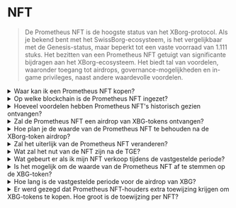 # NFT

> De Prometheus NFT is de hoogste status van het XBorg-protocol. Als je bekend bent met het SwissBorg-ecosysteem, is het vergelijkbaar met de Genesis-status, maar beperkt tot een vaste voorraad van 1.111 stuks. Het bezitten van een Prometheus NFT getuigt van significante bijdragen aan het XBorg-ecosysteem. Het biedt tal van voordelen, waaronder toegang tot airdrops, governance-mogelijkheden en in-game privileges, naast andere waardevolle voordelen.

<details>

<summary>Waar kan ik een Prometheus NFT kopen?</summary>

Op Opensea of vergelijkbare marktplaatsen: \
[https://opensea.io/collection/xborg-prometheus](https://opensea.io/collection/xborg-prometheus)

</details>

<details>

<summary>Op welke blockchain is de Prometheus NFT ingezet?</summary>

Ethereum.

</details>

<details>

<summary>Hoeveel voordelen hebben Prometheus NFT's historisch gezien ontvangen?</summary>

Gezien de uitgifteprijs van $400 kan worden geschat dat eigenaren van Prometheus non-fungible tokens ongeveer $220 aan voordelen hebben ontvangen. Dit vertegenwoordigt een aanzienlijk percentage, ongeveer 50%, van de oorspronkelijke uitgifte waarde. Met name kan dit voornamelijk worden toegeschreven aan de airdrop van de Lens handle, die aanzienlijke waarde heeft toegekend aan Prometheus NFT-houders.

</details>

<details>

<summary>Zal de Prometheus NFT een airdrop van XBG-tokens ontvangen?</summary>

Ongeveer 0,5% tot 2% van de XBG-tokenvoorraad zal worden airdropped naar Prometheus-houders.&#x20;

</details>

<details>

<summary>Hoe plan je de waarde van de Prometheus NFT te behouden na de XBorg-token airdrop?</summary>

We geloven dat de nuttige toepassingen en de groei van het ecosysteem het verkoopdruk van degenen die alleen hier zijn voor de airdrop zullen overtreffen. Als deze negatieve impact buitensporig belastend wordt, behoudt de DAO de mogelijkheid om non-fungible tokens (NFT's) terug te kopen van haar schatkist.

</details>

<details>

<summary>Zal het uiterlijk van de Prometheus NFT veranderen?</summary>

Ja, de NFT zal later dit jaar worden onthuld.&#x20;

</details>

<details>

<summary>Wat zal het nut van de NFT zijn na de TGE?</summary>

#### **GameFi-kansen**&#x20;

* Vroege toegangspassen, whitelist-plaatsen en NFT-weggeefkansen van toonaangevende GameFi-projecten.

#### **Voorrangstoegang**&#x20;

* Vroege toegang tot alle XBorg-producten en -toepassingen.

#### XBorg-investeringskansen&#x20;

* Ontvang een airdrop van XBG-tokens, partnertokens en NFT's, en krijg toegang tot de seed-investeringsronde van XBorg tegen een gereduceerde waardering.

#### XBorg-premium

* Krijg levenslange toegang zonder kosten tot alle XBorg-producten, netwerken en toepassingen.

#### Protocolstatus

* De Prometheus NFT vertegenwoordigt de hoogste status van het XBorg-ecosysteem en ontvangt de hoogste voordelen.

</details>

<details>

<summary>Wat gebeurt er als ik mijn NFT verkoop tijdens de vastgestelde periode?</summary>

Als een investeerder de NFT verkoopt tijdens de vastgestelde periode, worden de niet-geclaimde beloningen tenietgedaan. De Prometheus-governance kan echter anders beslissen.

</details>

<details>

<summary>Is het mogelijk om de waarde van de Prometheus NFT af te stemmen op de XBG-token?</summary>

Het is mogelijk om de waarde van de NFT en de XBG-token op elkaar af te stemmen. De Prometheus NFT is een zeer schaars bezit, met slechts 1.111 in omloop. Het stakingrendement van de XBG-token wordt bepaald door het XP-niveau van een gebruiker en de status van de gebruiker in de app. Als zodanig zullen Prometheus-houders genieten van een hoger stakingrendement. Er is geen waardeverwatering met betrekking tot het eigen vermogen, omdat er geen eigen vermogen wordt verkocht. De hele waarde van XBorg wordt omgeleid naar de DAO en dus naar de XBG-token.

</details>

<details>

<summary>Hoe lang is de vastgestelde periode voor de airdrop van XBG?</summary>

De vastgestelde periode is 12 maanden, lineair vastgezet.

</details>

<details>

<summary>Er werd gezegd dat Prometheus NFT-houders extra toewijzing krijgen om XBG-tokens te kopen. Hoe groot is de toewijzing per NFT?</summary>

De privétoewijzing voor de Prometheus-community is onbeperkt, wat betekent dat toewijzingen gegarandeerd zijn voor Prometheus-houders. We streefden ernaar om ongeveer $500.000 op te halen bij de NFT-houders en hebben in totaal $1.000.000 opgehaald.

</details>